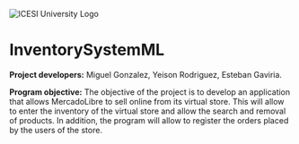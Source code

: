 ![ICESI University Logo](https://www.icesi.edu.co/launiversidad/images/La_universidad/logo_icesi.png)

# InventorySystemML

**Project developers:** Miguel Gonzalez, Yeison Rodriguez, Esteban Gaviria.

**Program objective:** The objective of the project is to develop an application that allows MercadoLibre to sell online from its virtual store. This will allow to enter the inventory of the virtual store and allow the search and removal of products. In addition, the program will allow to register the orders placed by the users of the store.
